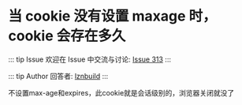 # 当 cookie 没有设置 maxage 时，cookie 会存在多久



::: tip Issue 
 欢迎在 Issue 中交流与讨论: [Issue 313](https://github.com/shfshanyue/Daily-Question/issues/313) 
:::

::: tip Author 
回答者: [lznbuild](https://github.com/lznbuild) 
:::

不设置max-age和expires，此cookie就是会话级别的，浏览器关闭就没了
